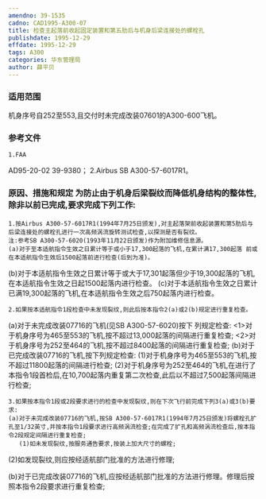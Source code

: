 ```yaml
---
amendno: 39-1535
cadno: CAD1995-A300-07
title: 检查主起落前收起固定装置和第五肋后与机身后梁连接处的螺栓孔
publishdate: 1995-12-29
effdate: 1995-12-29
tags: A300
categories: 华东管理局
author: 薛平贝
---
```


### 适用范围 
机身序号自252至553,且交付时未完成改装07601的A300-600飞机。

<!--more-->
### 参考文件
    1.FAA
 AD95-20-02 39-9380；
    2.Airbus SB A300-57-6017R1。

### 原因、措施和规定     为防止由于机身后梁裂纹而降低机身结构的整体性,除非以前已完成,要求完成下列工作: 
    1.按Airbus A300-57-6017R1(1994年7月25日颁发),对主起落架前收起装置和第5肋后与后梁连接处的螺栓孔进行一次高频涡流旋转测试检查,以探测是否有裂纹。 
    注:参考SB A300-57-6020(1993年11月22日颁发)作为附加维修信息源。 
    (a)对于至本适航指令生效之日累计等于或小于17,300起落的飞机,在累计满17,300起落 前或在本适航指令生效后1500起落前进行检查(后到为准)。 
  
(b)对于本适航指令生效之日累计等于或大于17,301起落但少于19,300起落的飞机,在本适航指令生效之日起1500起落内进行检查。 
    (c)对于本适航指令生效之日累计已满19,300起落的飞机,在本适航指令生效之后750起落内进行检查。 

    2.如果按本适航指令1段检查中未发现裂纹,则此后按本指令2(a)或2(b)规定进行重复检查。 
(a)对于未完成改装07716的飞机(见SB A300-57-6020)按下 列规定检查: 
       <1>对于机身序号为465至553的飞机,按不超过13,000起落的间隔进行重复检查; 
       <2>对于机身序号为252至464的飞机,按不超过8400起落的间隔进行重复检查; 
(b)对于已完成改装07716的飞机,按下列规定检查: 
       (1)对于机身序号为465至553的飞机,按不超过11800起落的间隔进行检查; 
       (2)对于机身序号为252至464的飞机,在进行了本指令1段首检后,在10,700起落内重复第二次检查,此后以不超过7,500起落间隔进行检查; 

    3.如果按本指令1段或2段要求进行的检查中发现裂纹,则在下次飞行前完成下列3(a)或3(b)要求: 
    (a)对于未完成改装07716的飞机,按SB A300-57-6017R1(1994年7月25日颁发)将螺栓孔扩孔至1/32英寸,并按本指令1段要求进行高频涡流检查;在完成了扩孔和高频涡流检查后,按本指令2段规定间隔进行重复检查; 
       (1)如未发现裂纹,按服务通告要求,按装上加大尺寸的螺栓; 
(2)如发现裂纹,则应按经适航部门批准的方法进行修理; 

(b)对于已完成改装07716的飞机,应按经适航部门批准的方法进行修理。修理后按照本指令2段要求进行重复检查; 

